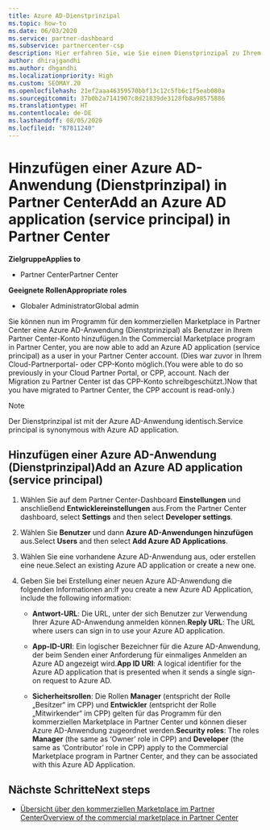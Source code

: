 ```yaml
---
title: Azure AD-Dienstprinzipal
ms.topic: how-to
ms.date: 06/03/2020
ms.service: partner-dashboard
ms.subservice: partnercenter-csp
description: Hier erfahren Sie, wie Sie einen Dienstprinzipal zu Ihrem Azure AD-Mandanten hinzufügen. Dabei fügen Sie eine Azure AD-Anwendung (Dienstprinzipal) in Partner Center hinzu.
author: dhirajgandhi
ms.author: dhgandhi
ms.localizationpriority: High
ms.custom: SEOMAY.20
ms.openlocfilehash: 21ef2aaa46359570bbf13c12c5fb6c1f5eab080a
ms.sourcegitcommit: 37b0b2a7141907c8d21839de3128fb8a98575886
ms.translationtype: HT
ms.contentlocale: de-DE
ms.lasthandoff: 08/05/2020
ms.locfileid: "87811240"
---
```

# <a name="add-an-azure-ad-application-service-principal-in-partner-center"></a><span data-ttu-id="368e0-104">Hinzufügen einer Azure AD-Anwendung (Dienstprinzipal) in Partner Center</span><span class="sxs-lookup"><span data-stu-id="368e0-104">Add an Azure AD application (service principal) in Partner Center</span></span>

<span data-ttu-id="368e0-105">**Zielgruppe**</span><span class="sxs-lookup"><span data-stu-id="368e0-105">**Applies to**</span></span>

- <span data-ttu-id="368e0-106">Partner Center</span><span class="sxs-lookup"><span data-stu-id="368e0-106">Partner Center</span></span>

<span data-ttu-id="368e0-107">**Geeignete Rollen**</span><span class="sxs-lookup"><span data-stu-id="368e0-107">**Appropriate roles**</span></span>

- <span data-ttu-id="368e0-108">Globaler Administrator</span><span class="sxs-lookup"><span data-stu-id="368e0-108">Global admin</span></span>

<span data-ttu-id="368e0-109">Sie können nun im Programm für den kommerziellen Marketplace in Partner Center eine Azure AD-Anwendung (Dienstprinzipal) als Benutzer in Ihrem Partner Center-Konto hinzufügen.</span><span class="sxs-lookup"><span data-stu-id="368e0-109">In the Commercial Marketplace program in Partner Center, you are now able to add an Azure AD application (service principal) as a user in your Partner Center account.</span></span> <span data-ttu-id="368e0-110">(Dies war zuvor in Ihrem Cloud-Partnerportal- oder CPP-Konto möglich.</span><span class="sxs-lookup"><span data-stu-id="368e0-110">(You were able to do so previously in your Cloud Partner Portal, or CPP, account.</span></span> <span data-ttu-id="368e0-111">Nach der Migration zu Partner Center ist das CPP-Konto schreibgeschützt.)</span><span class="sxs-lookup"><span data-stu-id="368e0-111">Now that you have migrated to Partner Center, the CPP account is read-only.)</span></span>
 
>[!Note] 
><span data-ttu-id="368e0-112">Der Dienstprinzipal ist mit der Azure AD-Anwendung identisch.</span><span class="sxs-lookup"><span data-stu-id="368e0-112">Service principal is synonymous with Azure AD application.</span></span>

## <a name="add-an-azure-ad-application-service-principal"></a><span data-ttu-id="368e0-113">Hinzufügen einer Azure AD-Anwendung (Dienstprinzipal)</span><span class="sxs-lookup"><span data-stu-id="368e0-113">Add an Azure AD application (service principal)</span></span>

1. <span data-ttu-id="368e0-114">Wählen Sie auf dem Partner Center-Dashboard **Einstellungen** und anschließend **Entwicklereinstellungen** aus.</span><span class="sxs-lookup"><span data-stu-id="368e0-114">From the Partner Center dashboard, select **Settings** and then select **Developer settings**.</span></span>

2. <span data-ttu-id="368e0-115">Wählen Sie **Benutzer** und dann **Azure AD-Anwendungen hinzufügen** aus.</span><span class="sxs-lookup"><span data-stu-id="368e0-115">Select **Users** and then select **Add Azure AD Applications**.</span></span>

3. <span data-ttu-id="368e0-116">Wählen Sie eine vorhandene Azure AD-Anwendung aus, oder erstellen eine neue.</span><span class="sxs-lookup"><span data-stu-id="368e0-116">Select an existing Azure AD application or create a new one.</span></span>

4. <span data-ttu-id="368e0-117">Geben Sie bei Erstellung einer neuen Azure AD-Anwendung die folgenden Informationen an:</span><span class="sxs-lookup"><span data-stu-id="368e0-117">If you create a new Azure AD Application, include the following information:</span></span>  

   - <span data-ttu-id="368e0-118">**Antwort-URL**: Die URL, unter der sich Benutzer zur Verwendung Ihrer Azure AD-Anwendung anmelden können.</span><span class="sxs-lookup"><span data-stu-id="368e0-118">**Reply URL**: The URL where users can sign in to use your Azure AD application.</span></span>

   - <span data-ttu-id="368e0-119">**App-ID-URI**: Ein logischer Bezeichner für die Azure AD-Anwendung, der beim Senden einer Anforderung für einmaliges Anmelden an Azure AD angezeigt wird.</span><span class="sxs-lookup"><span data-stu-id="368e0-119">**App ID URI**: A logical identifier for the Azure AD application that is presented when it sends a single sign-on request to Azure AD.</span></span>

   - <span data-ttu-id="368e0-120">**Sicherheitsrollen**: Die Rollen **Manager** (entspricht der Rolle „Besitzer“ im CPP) und **Entwickler** (entspricht der Rolle „Mitwirkender“ im CPP) gelten für das Programm für den kommerziellen Marketplace in Partner Center und können dieser Azure AD-Anwendung zugeordnet werden.</span><span class="sxs-lookup"><span data-stu-id="368e0-120">**Security roles**: The roles **Manager** (the same as  ‘Owner’ role in CPP) and **Developer** (the same as ‘Contributor’ role in CPP) apply to the Commercial Marketplace program in Partner Center, and they can be associated with this Azure AD Application.</span></span>  

## <a name="next-steps"></a><span data-ttu-id="368e0-121">Nächste Schritte</span><span class="sxs-lookup"><span data-stu-id="368e0-121">Next steps</span></span>

- [<span data-ttu-id="368e0-122">Übersicht über den kommerziellen Marketplace im Partner Center</span><span class="sxs-lookup"><span data-stu-id="368e0-122">Overview of the commercial marketplace in Partner Center</span></span>](csp-commercial-marketplace-overview.md)